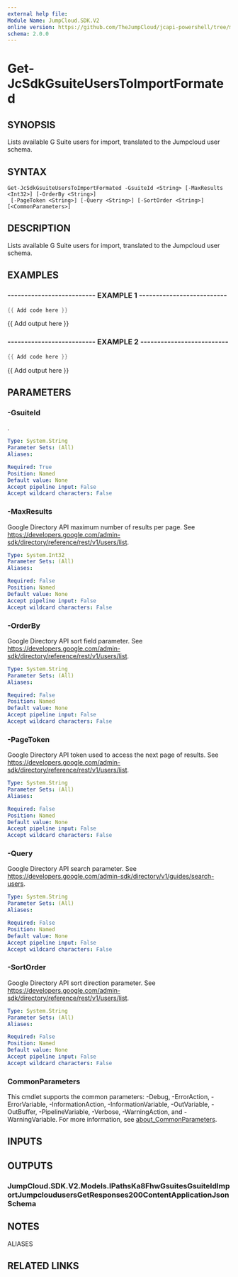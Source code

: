 ```yaml
---
external help file:
Module Name: JumpCloud.SDK.V2
online version: https://github.com/TheJumpCloud/jcapi-powershell/tree/master/SDKs/PowerShell/JumpCloud.SDK.V2/docs/exports/Get-JcSdkGsuiteUsersToImportFormated.md
schema: 2.0.0
---
```


# Get-JcSdkGsuiteUsersToImportFormated

## SYNOPSIS
Lists available G Suite users for import, translated to the Jumpcloud user schema.

## SYNTAX

```
Get-JcSdkGsuiteUsersToImportFormated -GsuiteId <String> [-MaxResults <Int32>] [-OrderBy <String>]
 [-PageToken <String>] [-Query <String>] [-SortOrder <String>] [<CommonParameters>]
```

## DESCRIPTION
Lists available G Suite users for import, translated to the Jumpcloud user schema.

## EXAMPLES

### -------------------------- EXAMPLE 1 --------------------------
```powershell
{{ Add code here }}
```

{{ Add output here }}

### -------------------------- EXAMPLE 2 --------------------------
```powershell
{{ Add code here }}
```

{{ Add output here }}

## PARAMETERS

### -GsuiteId
.

```yaml
Type: System.String
Parameter Sets: (All)
Aliases:

Required: True
Position: Named
Default value: None
Accept pipeline input: False
Accept wildcard characters: False
```

### -MaxResults
Google Directory API maximum number of results per page.
See https://developers.google.com/admin-sdk/directory/reference/rest/v1/users/list.

```yaml
Type: System.Int32
Parameter Sets: (All)
Aliases:

Required: False
Position: Named
Default value: None
Accept pipeline input: False
Accept wildcard characters: False
```

### -OrderBy
Google Directory API sort field parameter.
See https://developers.google.com/admin-sdk/directory/reference/rest/v1/users/list.

```yaml
Type: System.String
Parameter Sets: (All)
Aliases:

Required: False
Position: Named
Default value: None
Accept pipeline input: False
Accept wildcard characters: False
```

### -PageToken
Google Directory API token used to access the next page of results.
See https://developers.google.com/admin-sdk/directory/reference/rest/v1/users/list.

```yaml
Type: System.String
Parameter Sets: (All)
Aliases:

Required: False
Position: Named
Default value: None
Accept pipeline input: False
Accept wildcard characters: False
```

### -Query
Google Directory API search parameter.
See https://developers.google.com/admin-sdk/directory/v1/guides/search-users.

```yaml
Type: System.String
Parameter Sets: (All)
Aliases:

Required: False
Position: Named
Default value: None
Accept pipeline input: False
Accept wildcard characters: False
```

### -SortOrder
Google Directory API sort direction parameter.
See https://developers.google.com/admin-sdk/directory/reference/rest/v1/users/list.

```yaml
Type: System.String
Parameter Sets: (All)
Aliases:

Required: False
Position: Named
Default value: None
Accept pipeline input: False
Accept wildcard characters: False
```

### CommonParameters
This cmdlet supports the common parameters: -Debug, -ErrorAction, -ErrorVariable, -InformationAction, -InformationVariable, -OutVariable, -OutBuffer, -PipelineVariable, -Verbose, -WarningAction, and -WarningVariable. For more information, see [about_CommonParameters](http://go.microsoft.com/fwlink/?LinkID=113216).

## INPUTS

## OUTPUTS

### JumpCloud.SDK.V2.Models.IPathsKa8FhwGsuitesGsuiteIdImportJumpcloudusersGetResponses200ContentApplicationJsonSchema

## NOTES

ALIASES

## RELATED LINKS

